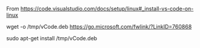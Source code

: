 From https://code.visualstudio.com/docs/setup/linux#_install-vs-code-on-linux


wget -o /tmp/vCode.deb https://go.microsoft.com/fwlink/?LinkID=760868 

sudo apt-get install /tmp/vCode.deb


